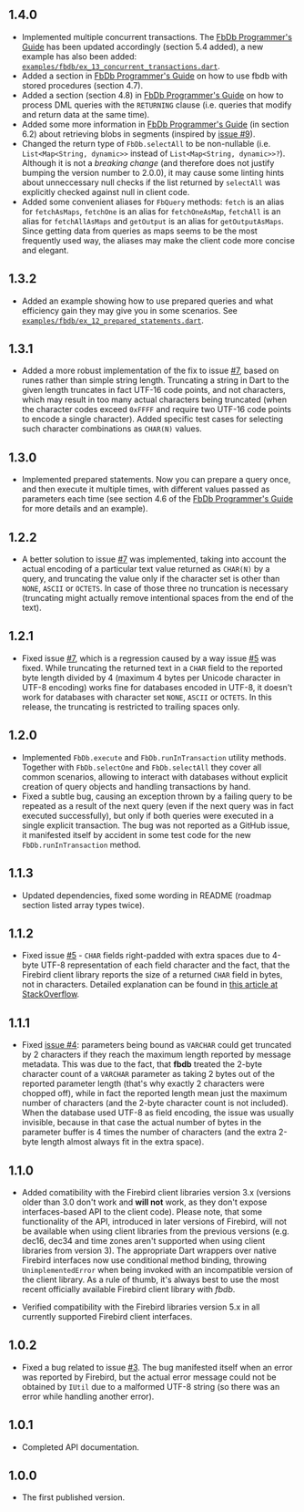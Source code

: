 ## 1.4.0

- Implemented multiple concurrent transactions. The [FbDb Programmer's Guide](https://github.com/hipercompl/fbdb/blob/main/doc/fbdb_guide.md) has been updated accordingly (section 5.4 added), a new example has also been added: [`examples/fbdb/ex_13_concurrent_transactions.dart`](https://github.com/hipercompl/fbdb/blob/main/example/fbdb/ex_13_concurrent_transactions.dart).
- Added a section in [FbDb Programmer's Guide](https://github.com/hipercompl/fbdb/blob/main/doc/fbdb_guide.md) on how to use fbdb with stored procedures (section 4.7).
- Added a section (section 4.8) in [FbDb Programmer's Guide](https://github.com/hipercompl/fbdb/blob/main/doc/fbdb_guide.md) on how to process DML queries with the `RETURNING` clause (i.e. queries that modify and return data at the same time).
- Added some more information in [FbDb Programmer's Guide](https://github.com/hipercompl/fbdb/blob/main/doc/fbdb_guide.md) (in section 6.2) about retrieving blobs in segments (inspired by [issue #9](https://github.com/hipercompl/fbdb/issues/9)).
- Changed the return type of `FbDb.selectAll` to be non-nullable (i.e. `List<Map<String, dynamic>>` instead of `List<Map<String, dynamic>>?`). Although it is not a *breaking change* (and therefore does not justify bumping the version number to 2.0.0), it may cause some linting hints about unneccessary null checks if the list returned by `selectAll` was explicitly checked against null in client code.
- Added some convenient aliases for `FbQuery` methods: `fetch` is an alias for `fetchAsMaps`, `fetchOne` is an alias for `fetchOneAsMap`, `fetchAll` is an alias for `fetchAllAsMaps` and `getOutput` is an alias for `getOutputAsMaps`. Since getting data from queries as maps seems to be the most frequently used way, the aliases may make the client code more concise and elegant.

## 1.3.2

- Added an example showing how to use prepared queries and what efficiency gain they may give you in some scenarios. See [`examples/fbdb/ex_12_prepared_statements.dart`](https://github.com/hipercompl/fbdb/blob/main/example/fbdb/ex_12_prepared_statements.dart).

## 1.3.1

- Added a more robust implementation of the fix to issue [#7](https://github.com/hipercompl/fbdb/issues/7), based on runes rather than simple string length. Truncating a string in Dart to the given length truncates in fact UTF-16 code points, and not characters, which may result in too many actual characters being truncated (when the character codes exceed `0xFFFF` and require two UTF-16 code points to encode a single character). Added specific test cases for selecting such character combinations as `CHAR(N)` values.

## 1.3.0

- Implemented prepared statements. Now you can prepare a query once, and then execute it multiple times, with different values passed as parameters each time (see section 4.6 of the [FbDb Programmer's Guide](https://github.com/hipercompl/fbdb/blob/main/doc/fbdb_guide.md) for more details and an example).

## 1.2.2

- A better solution to issue [#7](https://github.com/hipercompl/fbdb/issues/7) was implemented, taking into account the actual encoding of a particular text value returned as `CHAR(N)` by a query, and truncating the value only if the character set is other than `NONE`, `ASCII` or `OCTETS`. In case of those three no truncation is necessary (truncating might actually remove intentional spaces from the end of the text).

## 1.2.1

- Fixed issue [#7](https://github.com/hipercompl/fbdb/issues/7), which is a regression caused by a way issue [#5](https://github.com/hipercompl/fbdb/issues/5) was fixed. While truncating the returned text in a `CHAR` field to the reported byte length divided by 4 (maximum 4 bytes per Unicode character in UTF-8 encoding) works fine for databases encoded in UTF-8, it doesn't work for databases with character set `NONE`, `ASCII` or `OCTETS`. In this release, the truncating is restricted to trailing spaces only.

## 1.2.0

- Implemented `FbDb.execute` and `FbDb.runInTransaction` utility methods. Together with `FbDb.selectOne` and `FbDb.selectAll` they cover all common scenarios, allowing to interact with databases without explicit creation of query objects and handling transactions by hand.
- Fixed a subtle bug, causing an exception thrown by a failing query to be repeated as a result of the next query (even if the next query was in fact executed successfully), but only if both queries were executed in a single explicit transaction. The bug was not reported as a GitHub issue, it manifested itself by accident in some test code for the new `FbDb.runInTransaction` method.

## 1.1.3

- Updated dependencies, fixed some wording in README (roadmap section listed array types twice).

## 1.1.2

- Fixed issue [#5](https://github.com/hipercompl/fbdb/issues/5) - `CHAR` fields right-padded with extra spaces due to 4-byte UTF-8 representation of each field character and the fact, that the Firebird client library reports the size of a returned `CHAR` field in bytes, not in characters. Detailed explanation can be found in [this article at StackOverflow](https://stackoverflow.com/questions/54657441/when-use-charset-parameter-pdo-fetchs-blank-spaces-in-fields#54672762).

## 1.1.1

- Fixed [issue #4](https://github.com/hipercompl/fbdb/issues/4): parameters being bound as `VARCHAR` could get truncated by 2 characters if they reach the maximum length reported by message metadata. This was due to the fact, that **fbdb** treated the 2-byte character count of a `VARCHAR` parameter as taking 2 bytes out of the reported parameter length (that's why exactly 2 characters were chopped off), while in fact the reported length mean just the maximum number of characters (and the 2-byte character count is not included). When the database used UTF-8 as field encoding, the issue was usually invisible, because in that case the actual number of bytes in the parameter buffer is 4 times the number of characters (and the extra 2-byte length almost always fit in the extra space).

## 1.1.0

- Added comatibility with the Firebird client libraries version 3.x (versions older than 3.0 don't work and **will not** work, as they don't expose interfaces-based API to the client code). Please note, that some functionality of the API, introduced in later versions of Firebird, will not be available when using client libraries from the previous versions (e.g. dec16, dec34 and time zones aren't supported when using client libraries from version 3). The appropriate Dart wrappers over native Firebird interfaces now use conditional method binding, throwing `UnimplementedError` when being invoked with an incompatible version of the client library. As a rule of thumb, it's always best to use the most recent officially available Firebird client library with *fbdb*.

- Verified compatibility with the Firebird libraries version 5.x in all currently supported Firebird client interfaces.

## 1.0.2

- Fixed a bug related to issue [#3](https://github.com/hipercompl/fbdb/issues/3). The bug manifested itself when an error was reported by Firebird, but the actual error message could not be obtained by `IUtil` due to a malformed UTF-8 string (so there was an error while handling another error).

## 1.0.1

- Completed API documentation.

## 1.0.0

- The first published version.

